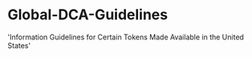 # Global-DCA-Guidelines
'Information Guidelines for Certain Tokens Made Available in the United States'
